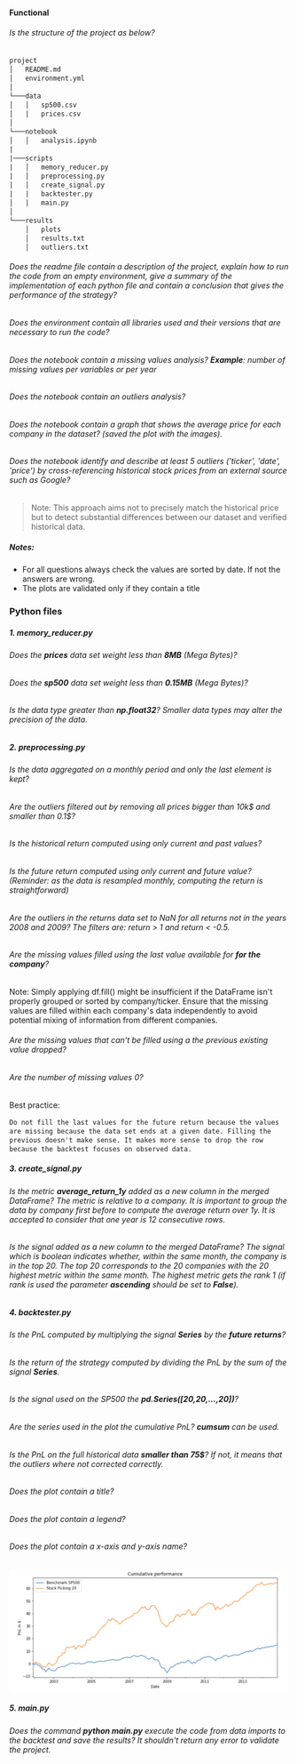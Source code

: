#### Functional

###### Is the structure of the project as below?

```
project
│   README.md
│   environment.yml
│
└───data
│   │   sp500.csv
│   |   prices.csv
│
└───notebook
│   │   analysis.ipynb
|
|───scripts
|   │   memory_reducer.py
|   │   preprocessing.py
|   │   create_signal.py
|   |   backtester.py
│   |   main.py
│
└───results
    │   plots
    │   results.txt
    │   outliers.txt

```

###### Does the readme file contain a description of the project, explain how to run the code from an empty environment, give a summary of the implementation of each python file and contain a conclusion that gives the performance of the strategy?

###### Does the environment contain all libraries used and their versions that are necessary to run the code?

###### Does the notebook contain a missing values analysis? **Example**: number of missing values per variables or per year

###### Does the notebook contain an outliers analysis?

###### Does the notebook contain a graph that shows the average price for each company in the dataset? (saved the plot with the images).

###### Does the notebook identify and describe at least 5 outliers ('ticker', 'date', 'price') by cross-referencing historical stock prices from an external source such as Google?

> Note: This approach aims not to precisely match the historical price but to detect substantial differences between our dataset and verified historical data.

##### Notes:

- For all questions always check the values are sorted by date. If not the answers are wrong.
- The plots are validated only if they contain a title

### Python files

##### 1. memory_reducer.py

###### Does the **prices** data set weight less than **8MB** (Mega Bytes)?

###### Does the **sp500** data set weight less than **0.15MB** (Mega Bytes)?

###### Is the data type greater than **np.float32**? Smaller data types may alter the precision of the data.

##### 2. preprocessing.py

###### Is the data aggregated on a monthly period and only the last element is kept?

###### Are the outliers filtered out by removing all prices bigger than 10k$ and smaller than 0.1$?

###### Is the historical return computed using only current and past values?

###### Is the future return computed using only current and future value? (Reminder: as the data is resampled monthly, computing the return is straightforward)

###### Are the outliers in the returns data set to NaN for all returns not in the years 2008 and 2009? The filters are: return > 1 and return < -0.5.

###### Are the missing values filled using the last value available for **for the company**?

Note: Simply applying df.fill() might be insufficient if the DataFrame isn't properly grouped or sorted by company/ticker. Ensure that the missing values are filled within each company's data independently to avoid potential mixing of information from different companies.

###### Are the missing values that can't be filled using a the previous existing value dropped?

###### Are the number of missing values 0?

Best practice:

    Do not fill the last values for the future return because the values are missing because the data set ends at a given date. Filling the previous doesn't make sense. It makes more sense to drop the row because the backtest focuses on observed data.

##### 3. create_signal.py

###### Is the metric **average_return_1y** added as a new column in the merged DataFrame? The metric is relative to a company. It is important to group the data by company first before to compute the average return over 1y. It is accepted to consider that one year is 12 consecutive rows.

###### Is the signal added as a new column to the merged DataFrame? The signal which is boolean indicates whether, within the same month, the company is in the top 20. The top 20 corresponds to the 20 companies with the 20 highest metric within the same month. The highest metric gets the rank 1 (if rank is used the parameter **ascending** should be set to **False**).

##### 4. backtester.py

###### Is the PnL computed by multiplying the signal **Series** by the **future returns**?

###### Is the return of the strategy computed by dividing the PnL by the sum of the signal **Series**.

###### Is the signal used on the SP500 the **pd.Series([20,20,...,20])**?

###### Are the series used in the plot the cumulative PnL? **cumsum** can be used.

###### Is the PnL on the full historical data **smaller than 75$**? If not, it means that the outliers where not corrected correctly.

###### Does the plot contain a title?

###### Does the plot contain a legend?

###### Does the plot contain a x-axis and y-axis name?

![alt text][performance]

[performance]: ../images/w1_weekend_plot_pnl.png "Cumulative Performance"

##### 5. main.py

###### Does the command **python main.py** execute the code from data imports to the backtest and save the results? It shouldn't return any error to validate the project.
